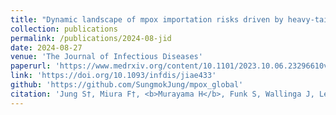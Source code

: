 ```yaml
---
title: "Dynamic landscape of mpox importation risks driven by heavy-tailed sexual contact networks among men who have sex with men in 2022: a mathematical modeling study"
collection: publications
permalink: /publications/2024-08-jid
date: 2024-08-27
venue: 'The Journal of Infectious Diseases'
paperurl: 'https://www.medrxiv.org/content/10.1101/2023.10.06.23296610v1.full.pdf'
link: 'https://doi.org/10.1093/infdis/jiae433'
github: 'https://github.com/SungmokJung/mpox_global'
citation: 'Jung S†, Miura F†, <b>Murayama H</b>, Funk S, Wallinga J, Lessler J, Endo A. (2024) &quot;Dynamic landscape of mpox importation risks driven by heavy-tailed sexual contact networks among men who have sex with men in 2022: a mathematical modeling study.&quot; <i>The Journal of Infectious Diseases</i>. 2024;jiae433.'
---
```

